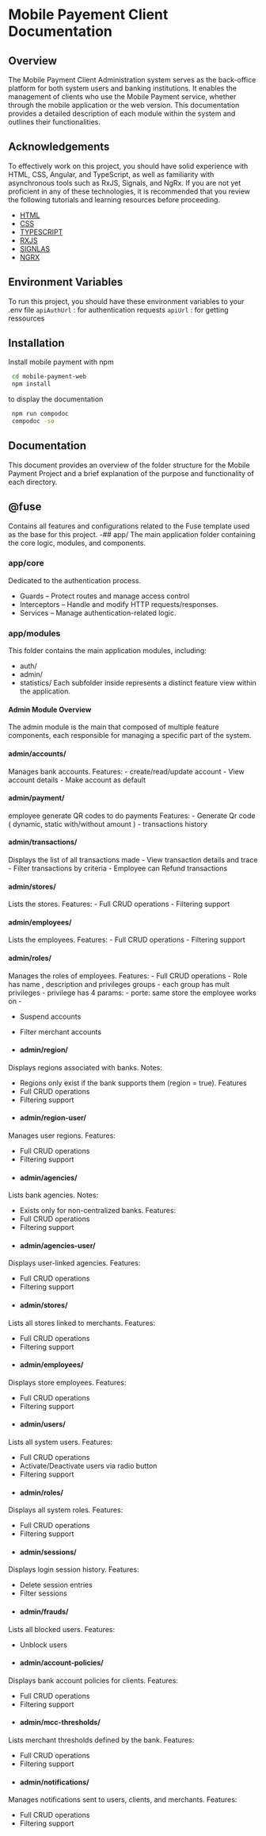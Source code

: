
# Mobile Payement Client Documentation
## Overview
The Mobile Payment Client Administration system serves as the back-office platform for both system users and banking institutions. It enables the management of clients who use the Mobile Payment service, whether through the mobile application or the web version.
This documentation provides a detailed description of each module within the system and outlines their functionalities.
## Acknowledgements
To effectively work on this project, you should have solid experience with HTML, CSS, Angular, and TypeScript, as well as familiarity with asynchronous tools such as RxJS, Signals, and NgRx.
If you are not yet proficient in any of these technologies, it is recommended that you review the following tutorials and learning resources before proceeding.
- [HTML](https://developer.mozilla.org/fr/docs/Web/HTML/Reference/Elements)
- [CSS](https://developer.mozilla.org/fr/docs/Web/CSS)
- [TYPESCRIPT](https://www.typescripttutorial.net/)
- [RXJS](https://www.learnrxjs.io/)
- [SIGNLAS](https://blog.angular-university.io/angular-signals/)
- [NGRX](https://ngrx.io/guide/store)
## Environment Variables
To run this project, you should have these environment variables to your .env file
`apiAuthUrl` : for authentication requests
`apiUrl` : for getting ressources
## Installation
Install mobile payment with npm
```bash
 cd mobile-payment-web
 npm install
```
to display the documentation
```bash
 npm run compodoc
 compodoc -so
```
## Documentation
This document provides an overview of the folder structure for the Mobile Payment Project and a brief explanation of the purpose and functionality of each directory.
## @fuse
Contains all features and configurations related to the Fuse template used as the base for this project.
-## app/
The main application folder containing the core logic, modules, and components.
### app/core
Dedicated to the authentication process.
- Guards – Protect routes and manage access control
- Interceptors – Handle and modify HTTP requests/responses.
- Services – Manage authentication-related logic.
### app/modules
This folder contains the main application modules, including:
- auth/
- admin/
- statistics/ 
 Each subfolder inside represents a distinct feature view within the application.
#### Admin Module Overview
The admin module is the main that composed of multiple feature components, each responsible for managing a specific part of the system.
#### admin/accounts/
Manages bank accounts.
Features:
	- create/read/update account 
	- View account details
	- Make account as default

#### admin/payment/
employee generate QR codes to do payments
Features:
		- Generate Qr code ( dynamic, static with/without amount )
		- transactions history 
#### admin/transactions/
Displays the list of all transactions made 
	- View transaction details and trace
	- Filter transactions by criteria
	- Employee can Refund transactions 
#### admin/stores/
Lists the stores.
Features:
	- Full CRUD operations
	- Filtering support
#### admin/employees/
Lists the employees.
Features:
	- Full CRUD operations
	- Filtering support


#### admin/roles/
Manages the roles of employees.
Features:
	- Full CRUD operations
	- Role has name , description and privileges groups
	- each group has mult privileges 
	- privilege has 4 params:
		- porte: same store the employee works on
		-  
- Suspend accounts
- Filter merchant accounts

- #### admin/region/
Displays regions associated with banks.
Notes:
- Regions only exist if the bank supports them (region = true).
 Features
- Full CRUD operations
- Filtering support
- #### admin/region-user/
Manages user regions.
Features:
- Full CRUD operations
- Filtering support
- #### admin/agencies/
Lists bank agencies.
Notes:
- Exists only for non-centralized banks.
 Features:
- Full CRUD operations
- Filtering support
- #### admin/agencies-user/
Displays user-linked agencies.
Features:
- Full CRUD operations
- Filtering support
- #### admin/stores/
Lists all stores linked to merchants.
Features:
- Full CRUD operations
- Filtering support
- #### admin/employees/
Displays store employees.
Features:
- Full CRUD operations
- Filtering support
- #### admin/users/
Lists all system users.
Features:
- Full CRUD operations
- Activate/Deactivate users via radio button
- Filtering support
- #### admin/roles/
Displays all system roles.
Features:
- Full CRUD operations
- Filtering support
- #### admin/sessions/
Displays login session history.
Features:
- Delete session entries
- Filter sessions
- #### admin/frauds/
Lists all blocked users.
Features:
- Unblock users
- #### admin/account-policies/
Displays bank account policies for clients.
Features:
- Full CRUD operations
- Filtering support
- #### admin/mcc-thresholds/
Lists merchant thresholds defined by the bank.
Features:
- Full CRUD operations
- Filtering support
- #### admin/notifications/
Manages notifications sent to users, clients, and merchants.
Features:
- Full CRUD operations
- Filtering support
<!--stackedit_data:
eyJoaXN0b3J5IjpbNzMyNTI0MzQzLC0zMzI0NTUzNjNdfQ==
-->